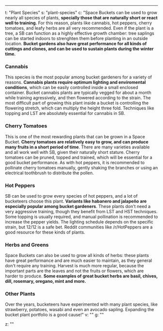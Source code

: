 ---
t: "Plant Species"
s: "plant-species"
c: "Space Buckets can be used to grow nearly all species of plants, <strong>specially those that are naturally short or react well to training.</strong> For this reason, plants like cannabis, hot peppers, cherry tomatoes, and leafy herbs are all very recommended. Even if the plant is a tree, a SB can function as a highly effective growth chamber: tree saplings can be started indoors to strenghten them before planting in an outside location. <strong>Bucket gardens also have great performance for all kinds of cuttings and clones, and can be used to sustain plants during the winter time.</strong>

<h3>Cannabis</h3>
This species is the most popular among bucket gardeners for a variety of reasons. <strong>Cannabis plants require optimum lighting and enviromental conditions</strong>, which can be easily controlled inside a small enclosed container. Bucket cannabis plants are typically vegged for about a month while training agressively, and then flowered according to the strain. The most difficult part of growing this plant inside a bucket is controlling the flowering stretch, which can multiply the height three fold. Techniques like topping and LST are absolutely essential for cannabis in SB.

<h3>Cherry Tomatoes </h3>
This is one of the most rewarding plants that can be grown in a Space Bucket. <strong>Cherry tomatoes are relatively easy to grow, and can produce many fruits in a short period of time</strong>. There are many varieties available and all work well with SB, given their naturally short stature. Cherry tomatoes can be pruned, topped and trained, which will be essential for a good bucket performance. As with hot peppers, it is recommended to pollinate cherry tomatoes manually, gently shaking the branches or using an electrical toothbrush to distribute the pollen.

<h3>Hot Peppers</h3>
SB can be used to grow every species of hot peppers, and a lot of bucketeers choose this plant. <strong>Variants like habanero and jalapeño are especially popular among bucket gardeners</strong>. These plants don't need a very aggressive training, though they benefit from LST and HST techniques. Some topping is usually required, and manual pollination is recommended to increase the pepper yields. The lighting schedule depends on the specific strain, but 12/12 is a safe bet. Reddit communities like /r/HotPeppers are a good resource for these kinds of plants.

<h3>Herbs and Greens</h3>
Space Buckets can also be used to grow all kinds of herbs: these plants have great performance and are much easier to maintain, as they general don't require any training. Harvest is much more regular, because the important parts are the leaves and not the fruits or flowers, which are harder to produce. <strong>Some examples of great bucket herbs are basil, chives, dill, rosemary, oregano, mint and more.</strong>

<h3>Other Plants</h3>
Over the years, bucketeers have experimented with many plant species, like strawberry, potatoes, wasabi and even an avocado sapling. Expanding the bucket plant portfolio is a good cause!"
v: ""
g: ""

z: ""